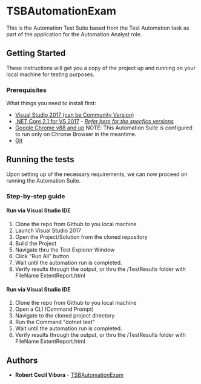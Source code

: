 # TSBAutomationExam

This is the Automation Test Suite based from the Test Automation task as part of the application for the Automation Analyst role.


## Getting Started

These instructions will get you a copy of the project up and running on your local machine for testing purposes.


### Prerequisites

What things you need to install first:

- [Visual Studio 2017 (can be Community Version)](https://visualstudio.microsoft.com/vs/older-downloads/)
- [.NET Core 2.1 for VS 2017](https://dotnet.microsoft.com/download/dotnet-core/thank-you/sdk-2.1.520-windows-x64-installer) - *[Refer here for the specfics versions](https://dotnet.microsoft.com/download/visual-studio-sdks)*
- [Google Chrome v88 and up](https://www.google.com/chrome/) NOTE: This Automation Suite is configured to run only on Chrome Browser in the meantime.
- [Git](https://git-scm.com/downloads)


## Running the tests

Upon setting up of the necessary requirements, we can now proceed on running the Automation Suite.

### Step-by-step guide

#### Run via Visual Studio IDE
1. Clone the repo from Github to you local machine
2. Launch Visual Studio 2017
3. Open the Project/Solution from the cloned repository
4. Build the Project
5. Navigate thru the Test Explorer Window
6. Click "Run All" button
7. Wait until the automation run is completed.
8. Verify results through the output, or thru the /TestResults folder with FileName ExtentReport.html

#### Run via Visual Studio IDE
1. Clone the repo from Github to you local machine
2. Open a CLI (Command Prompt)
3. Navigate to the cloned project directory
4. Run the Command "dotnet test"
5. Wait until the automation run is completed.
6. Verify results through the output, or thru the /TestResults folder with FileName ExtentReport.html

## Authors

* **Robert Cecil Vibora** - [TSBAutomationExam](https://github.com/sephiroh/TSBAutomationExam)
